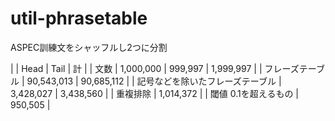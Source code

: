 # util-phrasetable

ASPEC訓練文をシャッフルし2つに分割

|  | Head | Tail | 計 |
| 文数 | 1,000,000 | 999,997 | 1,999,997 |
| フレーズテーブル | 90,543,013 | 90,685,112 |
| 記号などを除いたフレーズテーブル | 3,428,027 | 3,438,560 |
| 重複排除 | 1,014,372 |
| 閾値 0.1を超えるもの | 950,505 |
